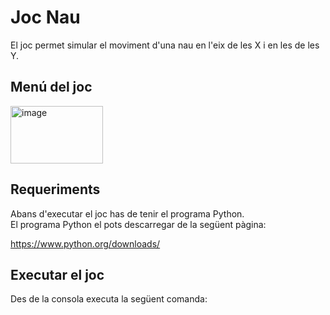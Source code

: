 # Joc Nau

El joc permet simular el moviment d'una nau en l'eix de les X i en les de les Y.

## Menú del joc

<img width="148" height="92" alt="image" src="https://github.com/user-attachments/assets/dcf2a4bb-36fd-4f85-90b7-ca9abba5b5ea" />

## Requeriments

Abans d'executar el joc has de tenir el programa Python.  
El programa Python el pots descarregar de la següent pàgina:

https://www.python.org/downloads/

## Executar el joc

Des de la consola executa la següent comanda:

